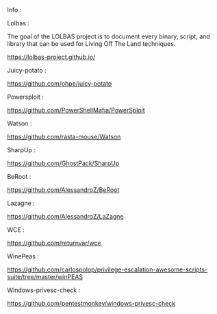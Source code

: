 Info :

Lolbas :

The goal of the LOLBAS project is to document every binary, script, and library that can be used for Living Off The Land techniques.

https://lolbas-project.github.io/


Juicy-potato :

https://github.com/ohpe/juicy-potato


Powersploit :

https://github.com/PowerShellMafia/PowerSploit

Watson :

https://github.com/rasta-mouse/Watson

SharpUp :

https://github.com/GhostPack/SharpUp

BeRoot :

https://github.com/AlessandroZ/BeRoot

Lazagne :

https://github.com/AlessandroZ/LaZagne

WCE :

https://github.com/returnvar/wce

WinePeas :

https://github.com/carlospolop/privilege-escalation-awesome-scripts-suite/tree/master/winPEAS

Windows-privesc-check :

https://github.com/pentestmonkey/windows-privesc-check



